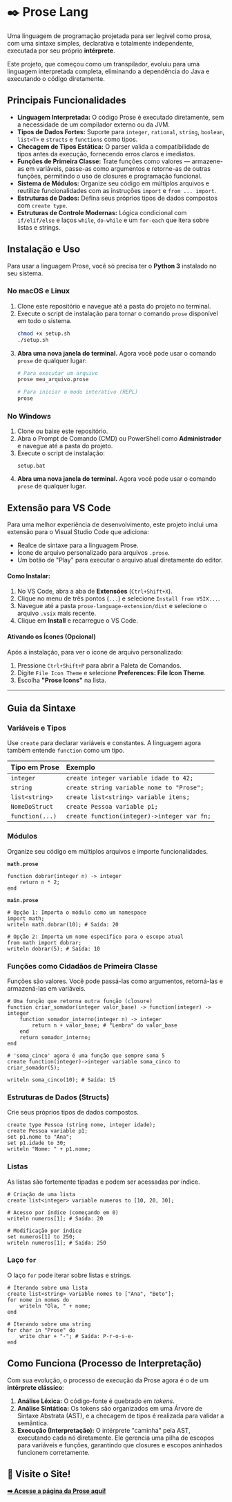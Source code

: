 # ✒️ Prose Lang

Uma linguagem de programação projetada para ser legível como prosa, com uma sintaxe simples, declarativa e totalmente independente, executada por seu próprio **intérprete**.

Este projeto, que começou como um transpilador, evoluiu para uma linguagem interpretada completa, eliminando a dependência do Java e executando o código diretamente.

## Principais Funcionalidades

- **Linguagem Interpretada:** O código Prose é executado diretamente, sem a necessidade de um compilador externo ou da JVM.
- **Tipos de Dados Fortes:** Suporte para `integer`, `rational`, `string`, `boolean`, `list<T>` e `structs` e `functions` como tipos.
- **Checagem de Tipos Estática:** O parser valida a compatibilidade de tipos antes da execução, fornecendo erros claros e imediatos.
- **Funções de Primeira Classe:** Trate funções como valores — armazene-as em variáveis, passe-as como argumentos e retorne-as de outras funções, permitindo o uso de closures e programação funcional.
- **Sistema de Módulos:** Organize seu código em múltiplos arquivos e reutilize funcionalidades com as instruções `import` e `from ... import`.
- **Estruturas de Dados:** Defina seus próprios tipos de dados compostos com `create type`.
- **Estruturas de Controle Modernas:** Lógica condicional com `if/elif/else` e laços `while`, `do-while` e um `for-each` que itera sobre listas e strings.

## Instalação e Uso

Para usar a linguagem Prose, você só precisa ter o **Python 3** instalado no seu sistema.

### No macOS e Linux

1.  Clone este repositório e navegue até a pasta do projeto no terminal.
2.  Execute o script de instalação para tornar o comando `prose` disponível em todo o sistema.
    ```bash
    chmod +x setup.sh
    ./setup.sh
    ```
3.  **Abra uma nova janela do terminal.** Agora você pode usar o comando `prose` de qualquer lugar:
    ```bash
    # Para executar um arquivo
    prose meu_arquivo.prose

    # Para iniciar o modo interativo (REPL)
    prose
    ```

### No Windows

1.  Clone ou baixe este repositório.
2.  Abra o Prompt de Comando (CMD) ou PowerShell como **Administrador** e navegue até a pasta do projeto.
3.  Execute o script de instalação:
    ```batch
    setup.bat
    ```
4.  **Abra uma nova janela do terminal.** Agora você pode usar o comando `prose` de qualquer lugar.

## Extensão para VS Code

Para uma melhor experiência de desenvolvimento, este projeto inclui uma extensão para o Visual Studio Code que adiciona:
* Realce de sintaxe para a linguagem Prose.
* Ícone de arquivo personalizado para arquivos `.prose`.
* Um botão de "Play" para executar o arquivo atual diretamente do editor.

#### Como Instalar:

1.  No VS Code, abra a aba de **Extensões** (`Ctrl+Shift+X`).
2.  Clique no menu de três pontos (`...`) e selecione `Install from VSIX...`.
3.  Navegue até a pasta `prose-language-extension/dist` e selecione o arquivo `.vsix` mais recente.
4.  Clique em **Install** e recarregue o VS Code.

#### Ativando os Ícones (Opcional)
Após a instalação, para ver o ícone de arquivo personalizado:
1.  Pressione `Ctrl+Shift+P` para abrir a Paleta de Comandos.
2.  Digite `File Icon Theme` e selecione **Preferences: File Icon Theme**.
3.  Escolha **"Prose Icons"** na lista.

---

## Guia da Sintaxe

### Variáveis e Tipos

Use `create` para declarar variáveis e constantes. A linguagem agora também entende `function` como um tipo.

| Tipo em Prose | Exemplo |
| :--- | :--- |
| `integer` | `create integer variable idade to 42;` |
| `string` | `create string variable nome to "Prose";` |
| `list<string>` | `create list<string> variable itens;` |
| `NomeDoStruct` | `create Pessoa variable p1;` |
| `function(...)` | `create function(integer)->integer var fn;` |

### Módulos
Organize seu código em múltiplos arquivos e importe funcionalidades.

**`math.prose`**
```prose
function dobrar(integer n) -> integer
    return n * 2;
end
```

**`main.prose`**
```prose
# Opção 1: Importa o módulo como um namespace
import math;
writeln math.dobrar(10); # Saída: 20

# Opção 2: Importa um nome específico para o escopo atual
from math import dobrar;
writeln dobrar(5); # Saída: 10
```

### Funções como Cidadãos de Primeira Classe
Funções são valores. Você pode passá-las como argumentos, retorná-las e armazená-las em variáveis.

```prose
# Uma função que retorna outra função (closure)
function criar_somador(integer valor_base) -> function(integer) -> integer
    function somador_interno(integer n) -> integer
        return n + valor_base; # "Lembra" do valor_base
    end
    return somador_interno;
end

# 'soma_cinco' agora é uma função que sempre soma 5
create function(integer)->integer variable soma_cinco to criar_somador(5);

writeln soma_cinco(10); # Saída: 15
```

### Estruturas de Dados (Structs)
Crie seus próprios tipos de dados compostos.
```prose
create type Pessoa (string nome, integer idade);
create Pessoa variable p1;
set p1.nome to "Ana";
set p1.idade to 30;
writeln "Nome: " + p1.nome;
```

### Listas
As listas são fortemente tipadas e podem ser acessadas por índice.

```prose
# Criação de uma lista
create list<integer> variable numeros to [10, 20, 30];

# Acesso por índice (começando em 0)
writeln numeros[1]; # Saída: 20

# Modificação por índice
set numeros[1] to 250;
writeln numeros[1]; # Saída: 250
```

### Laço `for`
O laço `for` pode iterar sobre listas e strings.
```prose
# Iterando sobre uma lista
create list<string> variable nomes to ["Ana", "Beto"];
for nome in nomes do
    writeln "Ola, " + nome;
end

# Iterando sobre uma string
for char in "Prose" do
    write char + "-"; # Saída: P-r-o-s-e-
end
```

## Como Funciona (Processo de Interpretação)

Com sua evolução, o processo de execução da Prose agora é o de um **intérprete clássico**:
1.  **Análise Léxica:** O código-fonte é quebrado em *tokens*.
2.  **Análise Sintática:** Os tokens são organizados em uma Árvore de Sintaxe Abstrata (AST), e a checagem de tipos é realizada para validar a semântica.
3.  **Execução (Interpretação):** O intérprete "caminha" pela AST, executando cada nó diretamente. Ele gerencia uma pilha de escopos para variáveis e funções, garantindo que closures e escopos aninhados funcionem corretamente.

## 🚀 Visite o Site!

**[➡️ Acesse a página da Prose aqui!](https://sogekng.github.io/prose/)**